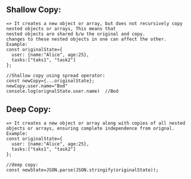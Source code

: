 ## Shallow Copy:
    => It creates a new object or array, but does not recursively copy nested objects or arrays, This means that
    nested objects are shared b/w the original and copy.
    changes to these nested objects in one can affect the other.
    Example:
    const originalState={
      user: {name:"Alice", age:25},
      tasks:["taks1", "task2"]
    };

    //Shallow copy using spread operator:
    const newCopy={...originalState};
    newCopy.user.name="Bod"
    console.log(orignalState.user.name)  //Bod


## Deep Copy:
    => It creates a new object or array along with copies of all nested objects or arrays, ensuring complete independence from orignal.
    Example:
    const originalState={
      user: {name:"Alice", age:25},
      tasks:["taks1", "task2"]
    };

    //deep copy:
    const newState=JSON.parse(JSON.stringify(originalState));
